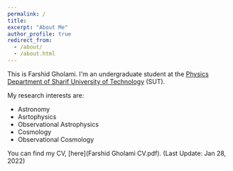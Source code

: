 ```yaml
---
permalink: /
title:
excerpt: "About Me"
author_profile: true
redirect_from: 
  - /about/
  - /about.html
---
```

This is Farshid Gholami. I'm an undergraduate student at the [Physics Department of Sharif University of Technology](http://physics.sharif.ir/~web/) (SUT).

My research interests are:
- Astronomy
- Asrtophysics
- Observational Astrophysics
- Cosmology
- Observational Cosmology

You can find my CV, [here](Farshid Gholami CV.pdf). (Last Update: Jan 28, 2022)
